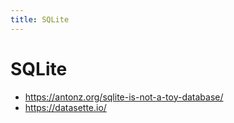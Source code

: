 ```yaml
---
title: SQLite
---
```


# SQLite

- https://antonz.org/sqlite-is-not-a-toy-database/
- https://datasette.io/
